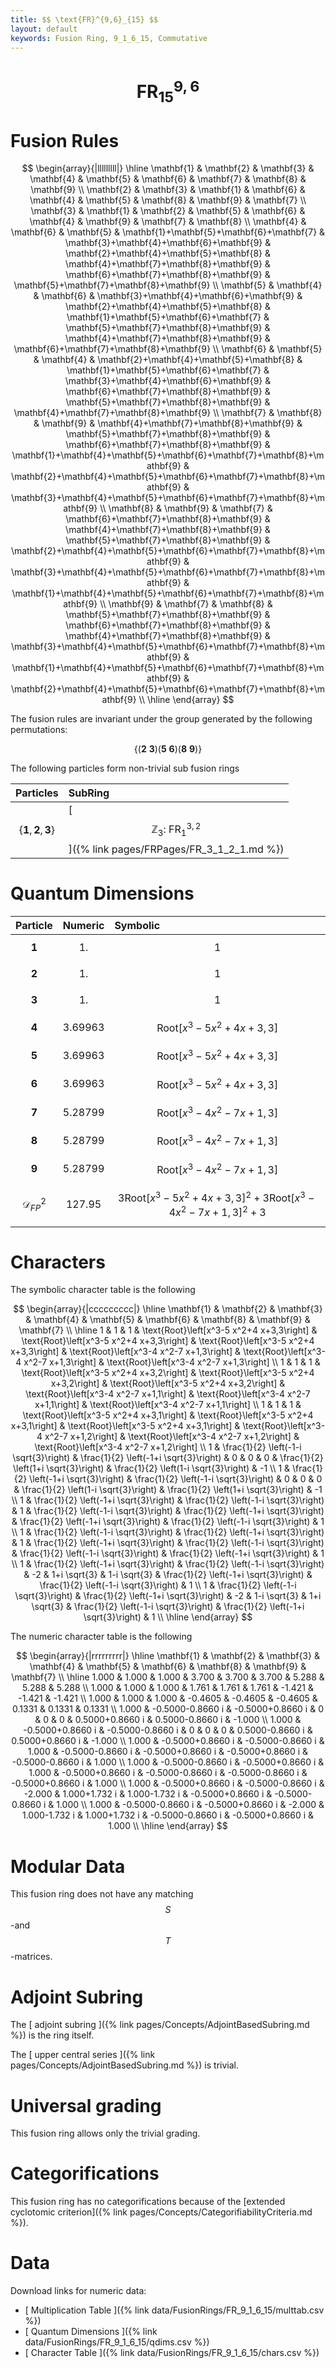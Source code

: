 ```yaml
---
title: $$ \text{FR}^{9,6}_{15} $$
layout: default
keywords: Fusion Ring, 9_1_6_15, Commutative
---
```

# $$ \text{FR}^{9,6}_{15} $$


# Fusion Rules

$$
\begin{array}{|lllllllll|}
\hline
 \mathbf{1} & \mathbf{2} & \mathbf{3} & \mathbf{4} & \mathbf{5} & \mathbf{6} & \mathbf{7} & \mathbf{8} & \mathbf{9} \\
 \mathbf{2} & \mathbf{3} & \mathbf{1} & \mathbf{6} & \mathbf{4} & \mathbf{5} & \mathbf{8} & \mathbf{9} & \mathbf{7} \\
 \mathbf{3} & \mathbf{1} & \mathbf{2} & \mathbf{5} & \mathbf{6} & \mathbf{4} & \mathbf{9} & \mathbf{7} & \mathbf{8} \\
 \mathbf{4} & \mathbf{6} & \mathbf{5} & \mathbf{1}+\mathbf{5}+\mathbf{6}+\mathbf{7} & \mathbf{3}+\mathbf{4}+\mathbf{6}+\mathbf{9} & \mathbf{2}+\mathbf{4}+\mathbf{5}+\mathbf{8} & \mathbf{4}+\mathbf{7}+\mathbf{8}+\mathbf{9} & \mathbf{6}+\mathbf{7}+\mathbf{8}+\mathbf{9} & \mathbf{5}+\mathbf{7}+\mathbf{8}+\mathbf{9} \\
 \mathbf{5} & \mathbf{4} & \mathbf{6} & \mathbf{3}+\mathbf{4}+\mathbf{6}+\mathbf{9} & \mathbf{2}+\mathbf{4}+\mathbf{5}+\mathbf{8} & \mathbf{1}+\mathbf{5}+\mathbf{6}+\mathbf{7} & \mathbf{5}+\mathbf{7}+\mathbf{8}+\mathbf{9} & \mathbf{4}+\mathbf{7}+\mathbf{8}+\mathbf{9} & \mathbf{6}+\mathbf{7}+\mathbf{8}+\mathbf{9} \\
 \mathbf{6} & \mathbf{5} & \mathbf{4} & \mathbf{2}+\mathbf{4}+\mathbf{5}+\mathbf{8} & \mathbf{1}+\mathbf{5}+\mathbf{6}+\mathbf{7} & \mathbf{3}+\mathbf{4}+\mathbf{6}+\mathbf{9} & \mathbf{6}+\mathbf{7}+\mathbf{8}+\mathbf{9} & \mathbf{5}+\mathbf{7}+\mathbf{8}+\mathbf{9} & \mathbf{4}+\mathbf{7}+\mathbf{8}+\mathbf{9} \\
 \mathbf{7} & \mathbf{8} & \mathbf{9} & \mathbf{4}+\mathbf{7}+\mathbf{8}+\mathbf{9} & \mathbf{5}+\mathbf{7}+\mathbf{8}+\mathbf{9} & \mathbf{6}+\mathbf{7}+\mathbf{8}+\mathbf{9} & \mathbf{1}+\mathbf{4}+\mathbf{5}+\mathbf{6}+\mathbf{7}+\mathbf{8}+\mathbf{9} & \mathbf{2}+\mathbf{4}+\mathbf{5}+\mathbf{6}+\mathbf{7}+\mathbf{8}+\mathbf{9} & \mathbf{3}+\mathbf{4}+\mathbf{5}+\mathbf{6}+\mathbf{7}+\mathbf{8}+\mathbf{9} \\
 \mathbf{8} & \mathbf{9} & \mathbf{7} & \mathbf{6}+\mathbf{7}+\mathbf{8}+\mathbf{9} & \mathbf{4}+\mathbf{7}+\mathbf{8}+\mathbf{9} & \mathbf{5}+\mathbf{7}+\mathbf{8}+\mathbf{9} & \mathbf{2}+\mathbf{4}+\mathbf{5}+\mathbf{6}+\mathbf{7}+\mathbf{8}+\mathbf{9} & \mathbf{3}+\mathbf{4}+\mathbf{5}+\mathbf{6}+\mathbf{7}+\mathbf{8}+\mathbf{9} & \mathbf{1}+\mathbf{4}+\mathbf{5}+\mathbf{6}+\mathbf{7}+\mathbf{8}+\mathbf{9} \\
 \mathbf{9} & \mathbf{7} & \mathbf{8} & \mathbf{5}+\mathbf{7}+\mathbf{8}+\mathbf{9} & \mathbf{6}+\mathbf{7}+\mathbf{8}+\mathbf{9} & \mathbf{4}+\mathbf{7}+\mathbf{8}+\mathbf{9} & \mathbf{3}+\mathbf{4}+\mathbf{5}+\mathbf{6}+\mathbf{7}+\mathbf{8}+\mathbf{9} & \mathbf{1}+\mathbf{4}+\mathbf{5}+\mathbf{6}+\mathbf{7}+\mathbf{8}+\mathbf{9} & \mathbf{2}+\mathbf{4}+\mathbf{5}+\mathbf{6}+\mathbf{7}+\mathbf{8}+\mathbf{9} \\
\hline
\end{array}
$$


The fusion rules are invariant under the group generated by the following permutations:

$$ \{(\mathbf{2} \  \mathbf{3}) (\mathbf{5} \  \mathbf{6}) (\mathbf{8} \  \mathbf{9})\} $$


The following particles form non-trivial sub fusion rings

| Particles | SubRing |
| :------ | :------ |
| $$ \{\mathbf{1},\mathbf{2},\mathbf{3}\} $$ | [ $$ \mathbb{Z}_3:\ \text{FR}^{3,2}_{1} $$ ]({% link pages/FRPages/FR_3_1_2_1.md %}) |

# Quantum Dimensions

| Particle | Numeric | Symbolic |
| :------ | :------ | :------ |
| $$ \mathbf{1} $$ | $$ 1. $$ | $$ 1 $$ |
| $$ \mathbf{2} $$ | $$ 1. $$ | $$ 1 $$ |
| $$ \mathbf{3} $$ | $$ 1. $$ | $$ 1 $$ |
| $$ \mathbf{4} $$ | $$ 3.69963 $$ | $$ \text{Root}\left[x^3-5 x^2+4 x+3,3\right] $$ |
| $$ \mathbf{5} $$ | $$ 3.69963 $$ | $$ \text{Root}\left[x^3-5 x^2+4 x+3,3\right] $$ |
| $$ \mathbf{6} $$ | $$ 3.69963 $$ | $$ \text{Root}\left[x^3-5 x^2+4 x+3,3\right] $$ |
| $$ \mathbf{7} $$ | $$ 5.28799 $$ | $$ \text{Root}\left[x^3-4 x^2-7 x+1,3\right] $$ |
| $$ \mathbf{8} $$ | $$ 5.28799 $$ | $$ \text{Root}\left[x^3-4 x^2-7 x+1,3\right] $$ |
| $$ \mathbf{9} $$ | $$ 5.28799 $$ | $$ \text{Root}\left[x^3-4 x^2-7 x+1,3\right] $$ |
| $$ \mathcal{D}_{FP}^2 $$ | $$ 127.95 $$ | $$ 3 \text{Root}\left[x^3-5 x^2+4 x+3,3\right]^2+3 \text{Root}\left[x^3-4 x^2-7 x+1,3\right]^2+3 $$ |

# Characters

The symbolic character table is the following

$$
\begin{array}{|ccccccccc|}
\hline
 \mathbf{1} & \mathbf{2} & \mathbf{3} & \mathbf{4} & \mathbf{5} & \mathbf{6} & \mathbf{8} & \mathbf{9} & \mathbf{7} \\
\hline
 1 & 1 & 1 & \text{Root}\left[x^3-5 x^2+4 x+3,3\right] & \text{Root}\left[x^3-5 x^2+4 x+3,3\right] & \text{Root}\left[x^3-5 x^2+4 x+3,3\right] & \text{Root}\left[x^3-4 x^2-7 x+1,3\right] & \text{Root}\left[x^3-4 x^2-7 x+1,3\right] & \text{Root}\left[x^3-4 x^2-7 x+1,3\right] \\
 1 & 1 & 1 & \text{Root}\left[x^3-5 x^2+4 x+3,2\right] & \text{Root}\left[x^3-5 x^2+4 x+3,2\right] & \text{Root}\left[x^3-5 x^2+4 x+3,2\right] & \text{Root}\left[x^3-4 x^2-7 x+1,1\right] & \text{Root}\left[x^3-4 x^2-7 x+1,1\right] & \text{Root}\left[x^3-4 x^2-7 x+1,1\right] \\
 1 & 1 & 1 & \text{Root}\left[x^3-5 x^2+4 x+3,1\right] & \text{Root}\left[x^3-5 x^2+4 x+3,1\right] & \text{Root}\left[x^3-5 x^2+4 x+3,1\right] & \text{Root}\left[x^3-4 x^2-7 x+1,2\right] & \text{Root}\left[x^3-4 x^2-7 x+1,2\right] & \text{Root}\left[x^3-4 x^2-7 x+1,2\right] \\
 1 & \frac{1}{2} \left(-1-i \sqrt{3}\right) & \frac{1}{2} \left(-1+i \sqrt{3}\right) & 0 & 0 & 0 & \frac{1}{2} \left(1+i \sqrt{3}\right) & \frac{1}{2} \left(1-i \sqrt{3}\right) & -1 \\
 1 & \frac{1}{2} \left(-1+i \sqrt{3}\right) & \frac{1}{2} \left(-1-i \sqrt{3}\right) & 0 & 0 & 0 & \frac{1}{2} \left(1-i \sqrt{3}\right) & \frac{1}{2} \left(1+i \sqrt{3}\right) & -1 \\
 1 & \frac{1}{2} \left(-1+i \sqrt{3}\right) & \frac{1}{2} \left(-1-i \sqrt{3}\right) & 1 & \frac{1}{2} \left(-1-i \sqrt{3}\right) & \frac{1}{2} \left(-1+i \sqrt{3}\right) & \frac{1}{2} \left(-1+i \sqrt{3}\right) & \frac{1}{2} \left(-1-i \sqrt{3}\right) & 1 \\
 1 & \frac{1}{2} \left(-1-i \sqrt{3}\right) & \frac{1}{2} \left(-1+i \sqrt{3}\right) & 1 & \frac{1}{2} \left(-1+i \sqrt{3}\right) & \frac{1}{2} \left(-1-i \sqrt{3}\right) & \frac{1}{2} \left(-1-i \sqrt{3}\right) & \frac{1}{2} \left(-1+i \sqrt{3}\right) & 1 \\
 1 & \frac{1}{2} \left(-1+i \sqrt{3}\right) & \frac{1}{2} \left(-1-i \sqrt{3}\right) & -2 & 1+i \sqrt{3} & 1-i \sqrt{3} & \frac{1}{2} \left(-1+i \sqrt{3}\right) & \frac{1}{2} \left(-1-i \sqrt{3}\right) & 1 \\
 1 & \frac{1}{2} \left(-1-i \sqrt{3}\right) & \frac{1}{2} \left(-1+i \sqrt{3}\right) & -2 & 1-i \sqrt{3} & 1+i \sqrt{3} & \frac{1}{2} \left(-1-i \sqrt{3}\right) & \frac{1}{2} \left(-1+i \sqrt{3}\right) & 1 \\
\hline
\end{array}
$$

The numeric character table is the following

$$
\begin{array}{|rrrrrrrrr|}
\hline
 \mathbf{1} & \mathbf{2} & \mathbf{3} & \mathbf{4} & \mathbf{5} & \mathbf{6} & \mathbf{8} & \mathbf{9} & \mathbf{7} \\
\hline
 1.000 & 1.000 & 1.000 & 3.700 & 3.700 & 3.700 & 5.288 & 5.288 & 5.288 \\
 1.000 & 1.000 & 1.000 & 1.761 & 1.761 & 1.761 & -1.421 & -1.421 & -1.421 \\
 1.000 & 1.000 & 1.000 & -0.4605 & -0.4605 & -0.4605 & 0.1331 & 0.1331 & 0.1331 \\
 1.000 & -0.5000-0.8660 i & -0.5000+0.8660 i & 0 & 0 & 0 & 0.5000+0.8660 i & 0.5000-0.8660 i & -1.000 \\
 1.000 & -0.5000+0.8660 i & -0.5000-0.8660 i & 0 & 0 & 0 & 0.5000-0.8660 i & 0.5000+0.8660 i & -1.000 \\
 1.000 & -0.5000+0.8660 i & -0.5000-0.8660 i & 1.000 & -0.5000-0.8660 i & -0.5000+0.8660 i & -0.5000+0.8660 i & -0.5000-0.8660 i & 1.000 \\
 1.000 & -0.5000-0.8660 i & -0.5000+0.8660 i & 1.000 & -0.5000+0.8660 i & -0.5000-0.8660 i & -0.5000-0.8660 i & -0.5000+0.8660 i & 1.000 \\
 1.000 & -0.5000+0.8660 i & -0.5000-0.8660 i & -2.000 & 1.000+1.732 i & 1.000-1.732 i & -0.5000+0.8660 i & -0.5000-0.8660 i & 1.000 \\
 1.000 & -0.5000-0.8660 i & -0.5000+0.8660 i & -2.000 & 1.000-1.732 i & 1.000+1.732 i & -0.5000-0.8660 i & -0.5000+0.8660 i & 1.000 \\
\hline
\end{array}
$$

# Modular Data

This fusion ring does not have any matching $$ S $$-and $$ T $$-matrices.

# Adjoint Subring

The [ adjoint subring ]({% link pages/Concepts/AdjointBasedSubring.md %}) is the ring itself.

The [ upper central series ]({% link pages/Concepts/AdjointBasedSubring.md %}) is trivial.

# Universal grading

This fusion ring allows only the trivial grading.

# Categorifications

This fusion ring has no  categorifications because of the [extended cyclotomic criterion]({% link pages/Concepts/CategorifiabilityCriteria.md %}).


# Data

Download links for numeric data:

* [ Multiplication Table ]({% link data/FusionRings/FR_9_1_6_15/multtab.csv %})
* [ Quantum Dimensions ]({% link data/FusionRings/FR_9_1_6_15/qdims.csv %})
* [ Character Table ]({% link data/FusionRings/FR_9_1_6_15/chars.csv %})
